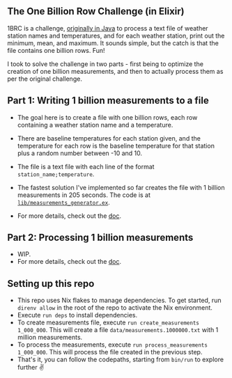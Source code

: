 ## The One Billion Row Challenge (in Elixir)

1BRC is a challenge, [originally in Java](https://github.com/gunnarmorling/1brc) to process a text file of weather station names and temperatures, and for each weather station, print out the minimum, mean, and maximum. It sounds simple, but the catch is that the file contains one billion rows. Fun!

I took to solve the challenge in two parts - first being to optimize the creation of one billion measurements, and then to actually process them as per the original challenge.

## Part 1: Writing 1 billion measurements to a file

- The goal here is to create a file with one billion rows, each row containing a weather station name and a temperature.
- There are baseline temperatures for each station given, and the temperature for each row is the baseline temperature for that station plus a random number between -10 and 10.
- The file is a text file with each line of the format `station_name;temperature`.

- The fastest solution I've implemented so far creates the file with 1 billion measurements in 205 seconds. The code is at [`lib/measurements_generator.ex`](lib/measurements_generator.ex).
- For more details, check out the [doc](docs/part_1_writing_billion_measurements.md).

## Part 2: Processing 1 billion measurements

- WIP.
- For more details, check out the [doc](docs/part_2_processing_billion_measurements.md).

## Setting up this repo

- This repo uses Nix flakes to manage dependencies. To get started, run `direnv allow` in the root of the repo to activate the Nix environment.
- Execute `run deps` to install dependencies.
- To create measurements file, execute `run create_measurements 1_000_000`. This will create a file `data/measurements.1000000.txt` with 1 million measurements.
- To process the measurements, execute `run process_measurements 1_000_000`. This will process the file created in the previous step.
- That's it, you can follow the codepaths, starting from `bin/run` to explore further ✌️
